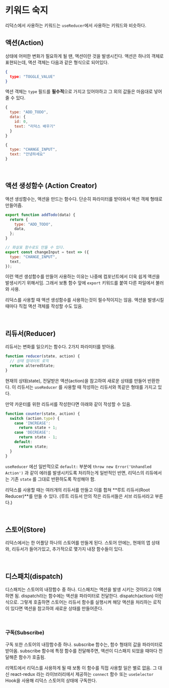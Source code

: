 # 키워드 숙지

리덕스에서 사용하는 키워드는 `useReducer`에서 사용하는 키워드와 비슷하다.

## 액션(Action)

상태에 어떠한 변화가 필요하게 될 땐, 액션이란 것을 발생시킨다. 액션은 하나의 객체로 표현되는데, 액션 객체는 다음과 같은 형식으로 되어있다.

```json
{
  type: "TOGGLE_VALUE"
}
```

액션 객체는 `type` 필드를 **필수적**으로 가지고 있어야하고 그 외의 값들은 마음대로 넣어줄 수 있다.

```js
{
  type: "ADD_TODO",
  data: {
    id: 0,
    text: "리덕스 배우기"
  }
}
```

```js
{
  type: "CHANGE_INPUT",
  text: "안녕하세요"
}
```

<br/>

## 액션 생성함수 (Action Creator)

액션 생성함수는, 액션을 만드는 함수다. 단순히 파라미터를 받아와서 액션 객체 형태로 만들어줌.

```jsx
export function addTodo(data) {
  return {
    type: "ADD_TODO",
    data,
  };
}

// 화살표 함수로도 만들 수 있다.
export const changeInput = text => ({
  type: "CHANGE_INPUT",
  text,
});
```

이런 액션 생성함수를 만들어 사용하는 이유는 나중에 컴포넌트에서 더욱 쉽게 액션을 발생시키기 위해서임. 그래서 보통 함수 앞에 `export` 키워드를 붙여 다른 파일에서 불러와 사용.

리덕스를 사용할 때 액션 생성함수를 사용하는것이 필수적이지는 않음. 액션을 발생시킬 때마다 직접 액션 객체를 작성할 수도 있음.

<br/>

## 리듀서(Reducer)

리듀서는 변화를 일으키는 함수다. 2가지 파라미터를 받아옴.

```javascript
function reducer(state, action) {
  // 상태 업데이트 로직
  return alteredState;
}
```

현재의 상태(state), 전달받은 액션(action)을 참고하여 새로운 상태를 만들어 반환한다. 이 리듀서는 `useReducer` 를 사용할 때 작성하는 리듀서와 똑같은 형태를 가지고 있다.

만약 카운터를 위한 리듀서를 작성한다면 아래와 같이 작성할 수 있음.

```jsx
function counter(state, action) {
  switch (action.type) {
    case 'INCREASE':
      return state + 1;
    case 'DECREASE':
      return state - 1;
    default:
      return state;
  }
}
```

`useReducer` 에선 일반적으로 `default:` 부분에 `throw new Error('Unhandled Action')` 과 같이 에러를 발생시키도록 처리하는게 일반적인 반면, 리덕스의 리듀에서는 기존 `state` 를 그대로 반환하도록 작성해야 함.

리덕스를 사용할 때는 여러개의 리듀서를 만들고 이를 합쳐 **루트 리듀서(Root Reducer)**를 만들 수 있다. (루트 리듀서 안의 작은 리듀서들은 서브 리듀서라고 부른다.)

<br/>

## 스토어(Store)

리덕스에서는 한 어플당 하나의 스토어를 만들게 된다. 스토어 안에는, 현재의 앱 상태와, 리듀서가 들어가있고, 추가적으로 몇가지 내장 함수들이 있다.

<br/>

## 디스패치(dispatch)

디스패치는 스토어의 내장함수 중 하나. 디스패치는 액션을 발생 시키는 것이라고 이해하면 됨. dispatch라는 함수에는 액션을 파라미터로 전달한다. dispatch(action) 이런 식으로. 그렇게 호출하면 스토어는 리듀서 함수를 실행시켜 해당 액션을 처리하는 로직이 있다면 액션을 참고하여 새로운 상태를 만들어준다.

<br/>

### 구독(Subscribe)

구독 또한 스토어의 내장함수중 하나. subscribe 함수는, 함수 형태의 값을 파라미터로 받아옴. subscribe 함수에 특정 함수를 전달해주면, 액션이 디스패치 되었을 때마다 전달해준 함수가 호출됨.

리액트에서 리덕스를 사용하게 될 때 보통 이 함수를 직접 사용할 일은 별로 없음. 그 대신 react-redux 라는 라이브러리에서 제공하는 `connect` 함수 또는 `useSelector` Hook을 사용해 리덕스 스토어의 상태에 구독한다.

